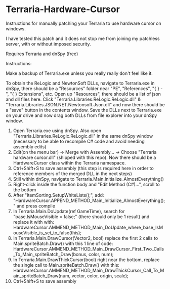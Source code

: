 # Terraria-Hardware-Cursor
Instructions for manually patching your Terraria to use hardware cursor on windows.

I have tested this patch and it does not stop me from joining my patchless server, with or without imposed security.

Requires Terraria and dnSpy (free)

Instructions:

Make a backup of Terraria.exe unless you really really don't feel like it.

To obtain the ReLogic and NewtonSoft DLLs, navigate to Terraria.exe in dnSpy, there should be a "Resources" folder near "PE", "References", "{ } -", "{ } Extensions", etc. Open up "Resources", there should be a list of json and dll files here. Click "Terraria.Libraries.ReLogic.ReLogic.dll" & "Terraria.Libraries.JSON.NET.Newtonsoft.Json.dll" and now there should be a "save" button in the contents window. Save the DLLs next to Terraria.exe on your drive and now drag both DLLs from file explorer into your dnSpy window.

1. Open Terraria.exe using dnSpy. Also open "Terraria.Libraries.ReLogic.ReLogic.dll" in the same dnSpy window (necessary to be able to recompile C# code and avoid needing assembly edits)
2. Edit(on the menu bar) -> Merge with Assembly... -> Choose "Terraria hardware cursor.dll" (shipped with this repo). Now there should be a HardwareCursor class within the Terraria namespace.
3. Ctrl+Shift+S to save assembly (this step is required here in order to reference members of the merged DLL in the next steps)
4. Still within dnSpy, navigate to Terraria.Main.Initialize_AlmostEverything()
5. Right-click inside the function body and "Edit Method (C#)...", scroll to the bottom
6. After "ItemSorting.SetupWhiteLists();", add: "HardwareCursor.APPEND_METHOD_Main_Initialize_AlmostEverything();" and press compile
7. In Terraria.Main.DoUpdate(ref GameTime), search for "base.IsMouseVisible = false;" (there should only be 1 result) and replace it with with: HardwareCursor.AMMEND_METHOD_Main_DoUpdate_where_base_IsMouseVisible_is_set_to_false(this);
8. In Terraria.Main.DrawCursor(Vector2, bool) replace the first 2 calls to Main.spriteBatch.Draw() with this 1 line of code: HardwareCursor.AMMEND_METHOD_Main_DrawCursor_First_Two_Calls_To_Main_spriteBatch_Draw(bonus, color, num);
9. In Terraria.Main.DrawThickCursor(bool) right near the bottom, replace the single call to Main.spriteBatch.Draw() with this: HardwareCursor.AMMEND_METHOD_Main_DrawThickCursor_Call_To_Main_spriteBatch_Draw(num, vector, color, origin, scale);
10. Ctrl+Shift+S to save assembly
